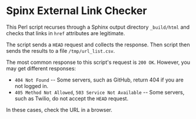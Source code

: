 # Spinx External Link Checker

This Perl script recurses through a Sphinx output directory `_build/html` and checks that links in `href` attributes are legitimate.

The script sends a `HEAD` request and collects the response. Then script then sends the results to a file `/tmp/url_list.csv`.

The most common response to this script's request is `200 OK`. However, you may get different responses:

* `404 Not Found` -- Some servers, such as GitHub, return 404 if you are not logged in.
* `405 Method Not Allowed`, `503 Service Not Available` -- Some servers, such as Twilio, do not accept the `HEAD` request.

In these cases, check the URL in a browser.